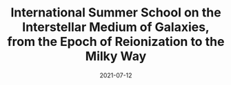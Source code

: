 ---
title: International Summer School on the Interstellar Medium of Galaxies, from the Epoch of Reionization to the Milky Way
summary: Organised by Nicolas BOUCHÉ (CRAL, Lyon), Frédéric GALLIANO (AIM, Saclay; chair), Annie HUGHES (IRAP, Toulouse), Guilaine LAGACHE (LAM, Marseille), Jérôme PETY (IRAM, Grenoble), Philippe SALOMÉ (LERMA, Paris), Patrice THEULÉ (LAM, Marseille) and Nathalie YSARD (IAS, Orsay)
date: 2021-07-12
authors:
  - admin
---